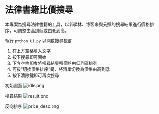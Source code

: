 # 法律書籍比價搜尋

本專案為搜尋法律書籍的工具，以新學林、博客來與元照的搜尋結果進行價格排序，可調整由高到低或由低到高。

執行
```python UI.py```
以開啟搜尋視窗

1. 在上方空格填入文字
2. 按下搜尋即可開始
3. 下方空格即會將搜尋結果照價格由低到高排列
4. 可按“切換價格排序”鍵，將清單切換為價格由高到低
5. 按下清除鍵即可再次搜尋

初始畫面
![idle.png](https://github.com/sexypatrick/book-price/blob/main/idle.png)

搜尋結果
![result.png](https://github.com/sexypatrick/book-price/blob/main/result.png)

反向排序
![price_desc.png](https://github.com/sexypatrick/book-price/blob/main/price_desc.png)
